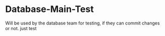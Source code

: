 # Database-Main-Test
Will be used by the database team for testing, if they can commit changes or not.
just test
